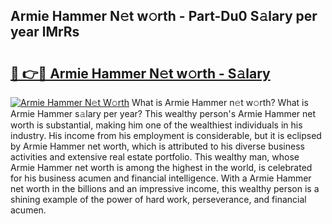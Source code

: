 ## Armie Hammer N𝚎t w𝚘rth - Part-Du0 S𝚊lary per year lMrRs

# <h2><a href="http://gc0uub.nevu.top/?p=Armie+Hammer">🔗 👉🔴 Armie Hammer N𝚎t w𝚘rth - S𝚊lary</a></h2>

[![Armie Hammer N𝚎t W𝚘rth](https://i.imgur.com/Oavwk0R.jpeg)](http://gc0uub.nevu.top/?p=Armie+Hammer)
What is Armie Hammer n𝚎t w𝚘rth? What is Armie Hammer s𝚊lary per year?
This wealthy person's Armie Hammer net worth is substantial, making him one of the wealthiest individuals in his industry. His income from his employment is considerable, but it is eclipsed by Armie Hammer net worth, which is attributed to his diverse business activities and extensive real estate portfolio. This wealthy man, whose Armie Hammer net worth is among the highest in the world, is celebrated for his business acumen and financial intelligence. With a Armie Hammer net worth in the billions and an impressive income, this wealthy person is a shining example of the power of hard work, perseverance, and financial acumen.
